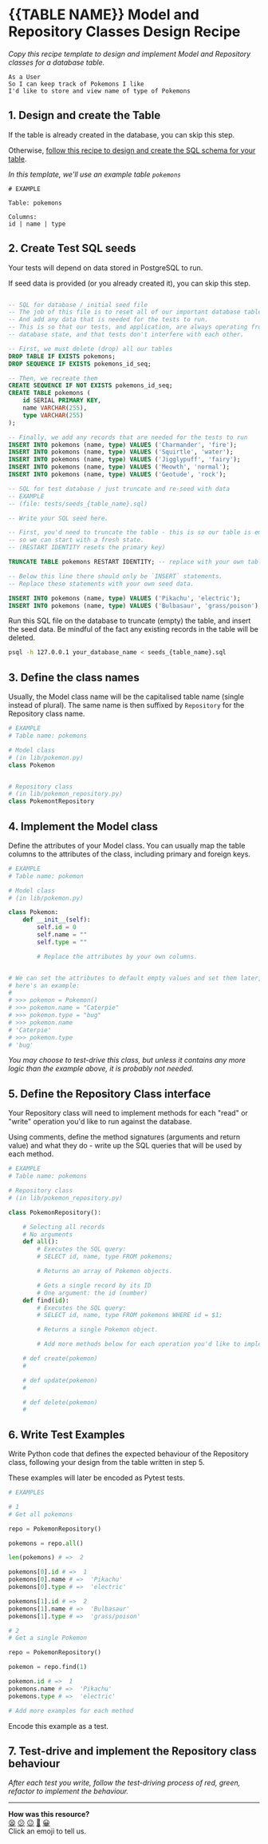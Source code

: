 # {{TABLE NAME}} Model and Repository Classes Design Recipe

_Copy this recipe template to design and implement Model and Repository classes for a database table._
```
As a User
So I can keep track of Pokemons I like
I'd like to store and view name of type of Pokemons
```

## 1. Design and create the Table

If the table is already created in the database, you can skip this step.

Otherwise, [follow this recipe to design and create the SQL schema for your table](./single_table_design_recipe_template.md).

*In this template, we'll use an example table `pokemons`*

```
# EXAMPLE

Table: pokemons

Columns:
id | name | type
```

## 2. Create Test SQL seeds

Your tests will depend on data stored in PostgreSQL to run.

If seed data is provided (or you already created it), you can skip this step.

```sql

-- SQL for database / initial seed file
-- The job of this file is to reset all of our important database tables.
-- And add any data that is needed for the tests to run.
-- This is so that our tests, and application, are always operating from a fresh
-- database state, and that tests don't interfere with each other.

-- First, we must delete (drop) all our tables
DROP TABLE IF EXISTS pokemons;
DROP SEQUENCE IF EXISTS pokemons_id_seq;

-- Then, we recreate them
CREATE SEQUENCE IF NOT EXISTS pokemons_id_seq;
CREATE TABLE pokemons (
    id SERIAL PRIMARY KEY,
    name VARCHAR(255),
    type VARCHAR(255)
);

-- Finally, we add any records that are needed for the tests to run
INSERT INTO pokemons (name, type) VALUES ('Charmander', 'fire');
INSERT INTO pokemons (name, type) VALUES ('Squirtle', 'water');
INSERT INTO pokemons (name, type) VALUES ('Jigglypuff', 'fairy');
INSERT INTO pokemons (name, type) VALUES ('Meowth', 'normal');
INSERT INTO pokemons (name, type) VALUES ('Geotude', 'rock');

-- SQL for test database / just truncate and re-seed with data
-- EXAMPLE
-- (file: tests/seeds_{table_name}.sql)

-- Write your SQL seed here. 

-- First, you'd need to truncate the table - this is so our table is emptied between each test run,
-- so we can start with a fresh state.
-- (RESTART IDENTITY resets the primary key)

TRUNCATE TABLE pokemons RESTART IDENTITY; -- replace with your own table name.

-- Below this line there should only be `INSERT` statements.
-- Replace these statements with your own seed data.

INSERT INTO pokemons (name, type) VALUES ('Pikachu', 'electric');
INSERT INTO pokemons (name, type) VALUES ('Bulbasaur', 'grass/poison');
```

Run this SQL file on the database to truncate (empty) the table, and insert the seed data. Be mindful of the fact any existing records in the table will be deleted.

```bash
psql -h 127.0.0.1 your_database_name < seeds_{table_name}.sql
```

## 3. Define the class names

Usually, the Model class name will be the capitalised table name (single instead of plural). The same name is then suffixed by `Repository` for the Repository class name.

```python
# EXAMPLE
# Table name: pokemons

# Model class
# (in lib/pokemon.py)
class Pokemon


# Repository class
# (in lib/pokemon_repository.py)
class PokemontRepository

```

## 4. Implement the Model class

Define the attributes of your Model class. You can usually map the table columns to the attributes of the class, including primary and foreign keys.

```python
# EXAMPLE
# Table name: pokemon

# Model class
# (in lib/pokemon.py)

class Pokemon:
    def __init__(self):
        self.id = 0
        self.name = ""
        self.type = ""

        # Replace the attributes by your own columns.


# We can set the attributes to default empty values and set them later,
# here's an example:
#
# >>> pokemon = Pokemon()
# >>> pokemon.name = "Caterpie"
# >>> pokemon.type = "bug"
# >>> pokemon.name
# 'Caterpie'
# >>> pokemon.type
# 'bug'

```

*You may choose to test-drive this class, but unless it contains any more logic than the example above, it is probably not needed.*

## 5. Define the Repository Class interface

Your Repository class will need to implement methods for each "read" or "write" operation you'd like to run against the database.

Using comments, define the method signatures (arguments and return value) and what they do - write up the SQL queries that will be used by each method.

```python
# EXAMPLE
# Table name: pokemons

# Repository class
# (in lib/pokemon_repository.py)

class PokemonRepository():

    # Selecting all records
    # No arguments
    def all():
        # Executes the SQL query:
        # SELECT id, name, type FROM pokemons;

        # Returns an array of Pokemon objects.

        # Gets a single record by its ID
        # One argument: the id (number)
    def find(id):
        # Executes the SQL query:
        # SELECT id, name, type FROM pokemons WHERE id = $1;

        # Returns a single Pokemon object.

        # Add more methods below for each operation you'd like to implement.

    # def create(pokemon)
    # 

    # def update(pokemon)
    # 

    # def delete(pokemon)
    # 

```

## 6. Write Test Examples

Write Python code that defines the expected behaviour of the Repository class, following your design from the table written in step 5.

These examples will later be encoded as Pytest tests.

```python
# EXAMPLES

# 1
# Get all pokemons

repo = PokemonRepository()

pokemons = repo.all()

len(pokemons) # =>  2

pokemons[0].id # =>  1
pokemons[0].name # =>  'Pikachu'
pokemons[0].type # =>  'electric'

pokemons[1].id # =>  2
pokemons[1].name # =>  'Bulbasaur'
pokemons[1].type # =>  'grass/poison'

# 2
# Get a single Pokemon

repo = PokemonRepository()

pokemon = repo.find(1)

pokemon.id # =>  1
pokemons.name # =>  'Pikachu'
pokemons.type # =>  'electric'

# Add more examples for each method
```

Encode this example as a test.


## 7. Test-drive and implement the Repository class behaviour

_After each test you write, follow the test-driving process of red, green, refactor to implement the behaviour._

<!-- BEGIN GENERATED SECTION DO NOT EDIT -->

---

**How was this resource?**  
[😫](https://airtable.com/shrUJ3t7KLMqVRFKR?prefill_Repository=makersacademy%2Fdatabases-in-python&prefill_File=resources%2Frepository_class_recipe_template.md&prefill_Sentiment=😫) [😕](https://airtable.com/shrUJ3t7KLMqVRFKR?prefill_Repository=makersacademy%2Fdatabases-in-python&prefill_File=resources%2Frepository_class_recipe_template.md&prefill_Sentiment=😕) [😐](https://airtable.com/shrUJ3t7KLMqVRFKR?prefill_Repository=makersacademy%2Fdatabases-in-python&prefill_File=resources%2Frepository_class_recipe_template.md&prefill_Sentiment=😐) [🙂](https://airtable.com/shrUJ3t7KLMqVRFKR?prefill_Repository=makersacademy%2Fdatabases-in-python&prefill_File=resources%2Frepository_class_recipe_template.md&prefill_Sentiment=🙂) [😀](https://airtable.com/shrUJ3t7KLMqVRFKR?prefill_Repository=makersacademy%2Fdatabases-in-python&prefill_File=resources%2Frepository_class_recipe_template.md&prefill_Sentiment=😀)  
Click an emoji to tell us.

<!-- END GENERATED SECTION DO NOT EDIT -->
